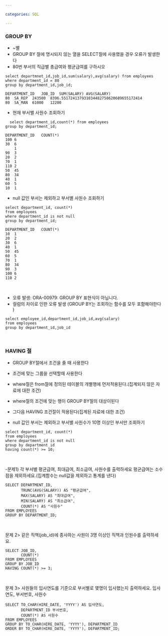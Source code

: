 ```yaml
---

categories: SQL

---
```


### GROUP BY
- ~별
- GROUP BY 절에 명시되지 않는 열을 SELECT절에 사용했을 경우 오류가 발생한다
- 80번 부서의 직급별 총급여와 평균급여를 구하시오
```
select departmnet_id,job_id,sum(salary),avg(salary) from employees where department_id = 80 
group by department_id,job_id;
```

```
DEPARTMENT_ID	JOB_ID	SUM(SALARY)	AVG(SALARY)
80	SA_REP	243500	8396.551724137931034482758620689655172414
80	SA_MAN	61000	12200
```
- 현재 부서별 사원수 조회하기
```
  select department_id,count(*) from employees
group by department_id;
```
```
DEPARTMENT_ID	COUNT(*)
100	6
30	6
	1
90	3
20	2
70	1
110	2
50	45
80	34
40	1
60	5
10	1
```
- null 값인 부서는 제외하고 부서별 사원수 조회하기
```
select department_id, count(*)
from employees
where department_id is not null
group by department_id;
```
```
DEPARTMENT_ID	COUNT(*)
10	1
20	2
30	6
40	1
50	45
60	5
70	1
80	34
90	3
100	6
110	2
```
&nbsp;

- 오류 발생: ORA-00979: GROUP BY 표현식이 아닙니다.
- 컬럼의 차이로 인한 오류 발생 (GROUP BY는 조회하는 함수를 모두 포함해야한다 )
```
select employee_id,department_id,job_id,avg(salary)
from employees
group by department_id,job_id
```


&nbsp; 

### HAVING 절
- GROUP BY절에서 조건을 줄 때 사용한다
- 조건에 맞는 그룹을 선택할때 사용한다
- where절은 from절에 정의된 테이블의 개별행에 먼저적용된다.(집계되지 않은 자료에 대한 조건)
- where절의 조건에 맞는 행이 GROUP BY절의 대상이된다
- 그다음 HAVING 조건절이 적용된다(집계된 자료에 대한 조건)
&nbsp;

- null 값인 부서는 제외하고 부서별 사원수가 10명 이상인 부서만 조회하기
```
select department_id, count(*)
from employees
where department_id is not null
group by department_id
having count(*) >= 10;
```

&nbsp;

-문제1) 각 부서별 평균급여, 최대급여, 최소급여, 사원수를 출력하세요
평균급여는 소수점을 제외하세요.(집계함수는 null값을 제외하고 통계를 낸다)

```
SELECT DEPARTMENT_ID,
       TRUNC(AVG(SALARY)) AS "평균급여",
       MAX(SALARY) AS "최대급여",
       MIN(SALARY) AS "최소급여",
       COUNT(*) AS "사원수"
FROM EMPLOYEES
GROUP BY DEPARTMENT_ID;
```
&nbsp;

문제 2> 같은 직책(job_id)에 종사하는 사원이 3명 이상인 직책과 인원수를 출력하세요.
```
SELECT JOB_ID,
       COUNT(*)
FROM EMPLOYEES
GROUP BY JOB_ID
HAVING COUNT(*) >= 3; 
```

&nbsp;

문제 3> 사원들의 입사연도를 기준으로 부서별로 몇명이 입사했는지 출력하세요. 입사연도, 부서번호, 사원수
```
SELECT TO_CHAR(HIRE_DATE, 'YYYY') AS 입사연도,
       DEPARTMENT_ID 부서번호,
       COUNT(*) AS 사원수
FROM EMPLOYEES
GROUP BY TO_CHAR(HIRE_DATE, 'YYYY'), DEPARTMENT_ID
ORDER BY TO_CHAR(HIRE_DATE, 'YYYY'), DEPARTMENT_ID;
```